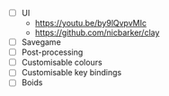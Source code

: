 - [ ] UI
	- https://youtu.be/by9lQvpvMIc
	- https://github.com/nicbarker/clay
- [ ] Savegame
- [ ] Post-processing
- [ ] Customisable colours
- [ ] Customisable key bindings
- [ ] Boids